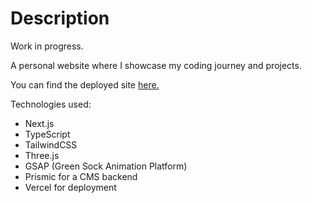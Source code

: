 # Description

Work in progress.

A personal website where I showcase my coding journey and projects.

You can find the deployed site [here.](https://www.treysontsen.com)

Technologies used:
- Next.js
- TypeScript
- TailwindCSS
- Three.js
- GSAP (Green Sock Animation Platform)
- Prismic for a CMS backend
- Vercel for deployment

